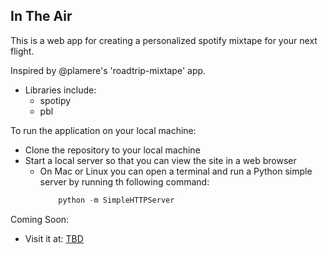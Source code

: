 ## In The Air
This is a web app for creating a personalized spotify mixtape for your next flight.

Inspired by @plamere's 'roadtrip-mixtape' app.
* Libraries include: 
	* spotipy
	* pbl 

To run the application on your local machine:
* Clone the repository to your local machine 
* Start a local server so that you can view the site in a web browser
	* On Mac or Linux you can open a terminal and run a Python simple server by running th following command:
		```python
			python -m SimpleHTTPServer
		```

Coming Soon:
* Visit it at: [TBD](https://web.njit.edu/~anp55)

